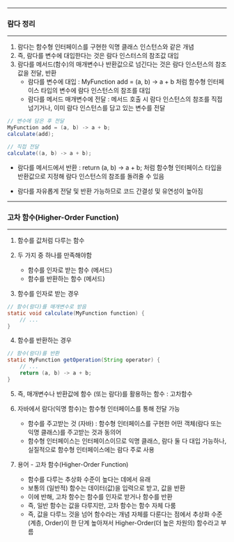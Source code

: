 -----
### 람다 정리
-----
1. 람다는 함수형 인터페이스를 구현한 익명 클래스 인스턴스와 같은 개념
2. 즉, 람다를 변수에 대입한다는 것은 람다 인스터스의 참조값 대입
3. 람다를 메서드(함수)의 매개변수나 반환값으로 넘긴다는 것은 람다 인스턴스의 참조값을 전달, 반환
   - 람다를 변수에 대입 : MyFunction add = (a, b) -> a + b 처럼 함수형 인터페이스 타입의 변수에 람다 인스턴스의 참조를 대입
   - 람다를 메서드 매개변수에 전달 : 메서드 호출 시 람다 인스턴스의 참조를 직접 넘기거나, 이미 람다 인스턴스를 담고 있는 변수를 전달

```java
// 변수에 담은 후 전달
MyFunction add = (a, b) -> a + b;
calculate(add);

// 직접 전달
calculate((a, b) -> a + b);
```

  - 람다를 메서드에서 반환 : return (a, b) -> a + b; 처럼 함수형 인터페이스 타입을 반환값으로 지정해 람다 인스턴스의 참조를 돌려줄 수 있음

  - 람다를 자유롭게 전달 및 반환 가능하므로 코드 간결성 및 유연성이 높아짐

-----
### 고차 함수(Higher-Order Function)
-----
1. 함수를 값처럼 다루는 함수
2. 두 가지 중 하나를 만족해야함
   - 함수를 인자로 받는 함수 (메서드)
   - 함수를 반환하는 함수 (메서드)

3. 함수를 인자로 받는 경우
```java
// 함수(람다)를 매개변수로 받음
static void calculate(MyFunction function) {
    // ...
}
```

4. 함수를 반환하는 경우
```java
// 함수(람다)를 반환
static MyFunction getOperation(String operator) {
    // ...
    return (a, b) -> a + b;
}
```

5. 즉, 매개변수나 반환값에 함수 (또는 람다)를 활용하는 함수 : 고차함수
6. 자바에서 람다(익명 함수)는 함수형 인터페이스를 통해 전달 가능
   - 함수를 주고받는 것 (자바) : 함수형 인터페이스를 구현한 어떤 객체(람다 또는 익명 클래스)를 주고받는 것과 동의어
   - 함수형 인터페이스는 인터페이스이므로 익명 클래스, 람다 둘 다 대입 가능하나, 실질적으로 함수형 인터페이스에는 람다 주로 사용

7. 용어 - 고차 함수(Higher-Order Function)
   - 함수를 다루는 추상화 수준이 높다는 데에서 유래
   - 보통의 (일반적) 함수는 데이터(값)을 입력으로 받고, 값을 반환
   - 이에 반해, 고차 함수는 함수를 인자로 받거나 함수를 반환
   - 즉, 일반 함수는 값을 다루지만, 고차 함수는 함수 자체 다룸
   - 즉, 값을 다루느 것을 넘어 함수라는 개념 자체를 다룬다는 점에서 추상화 수준(계층, Order)이 한 단계 높아져서 Higher-Order(더 높은 차원의) 함수라고 부름 
